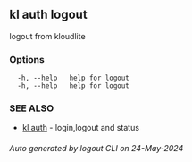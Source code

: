 ## kl auth logout

logout from kloudlite



### Options

```
  -h, --help   help for logout
  -h, --help   help for logout
```

### SEE ALSO

* [kl auth](kl_auth.md)  - login,logout and status

###### Auto generated by logout CLI on 24-May-2024
